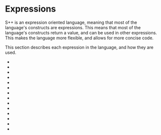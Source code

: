 # Expressions

<primary-label ref="header-label"/>

<secondary-label ref="doc-complete"/>

S++ is an expression oriented language, meaning that most of the language's constructs are expressions. This means that
most of the language's constructs return a value, and can be used in other expressions. This makes the language more
flexible, and allows for more concise code.

This section describes each expression in the language, and how they are used.

- [](Conditional-Blocks.md)
- [](Looping-Blocks.md)
- [](Contextual-Blocks.md)
- [](Anonymous-Blocks.md)
- [](Binary-Expressions.md)
- [](Unary-Expressions.md)
- [](Function-Call.md)
- [](Member-Access.md)
- [](Error-Propagation.md)
- [](Logical-Not.md)
- [](Object-Initialization.md)
- [](Lambda-Expressions.md)
- [](Literals.md)
- [](Yielding-Expressions.md)
